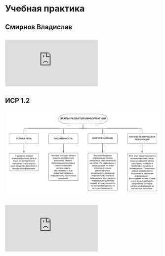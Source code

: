 # Учебная практика
## Смирнов Владислав


## ![ИСР 1.1](https://github.com/VS-zer0/VS-repository/blob/main/%D0%98%D0%A1%D0%A0%201.1%20%D0%A4%D0%B8%D0%BB%D0%BE%D1%81%D0%BE%D1%84%D1%81%D0%BA%D0%B8%D0%B5%20%D0%9F%D1%80%D0%BE%D0%B1%D0%BB%D0%B5%D0%BC%D1%8B%20%D0%98%D0%BD%D1%84%D0%BE%D1%80%D0%BC%D0%B0%D1%82%D0%B8%D0%BA%D0%B8.pdf)

## ИСР 1.2
![ИСР 1.2](https://github.com/VS-zer0/VS-repository/blob/main/%D0%98%D0%A1%D0%A0%201.2.png)

## ![ИСР 1.3](https://github.com/VS-zer0/VS-repository/blob/main/%D0%98%D0%A1%D0%A0%201.3%20%D0%A1%D1%82%D0%B0%D0%BD%D0%B4%D0%B0%D1%80%D1%82%D1%8B%20%D0%98%D0%A2.pdf)
